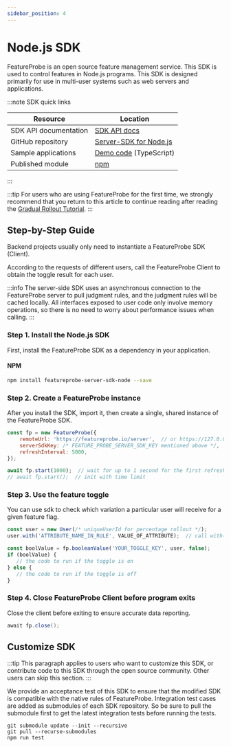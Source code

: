 ```yaml
---
sidebar_position: 4
---
```


# Node.js SDK

FeatureProbe is an open source feature management service. This SDK is used to control features in Node.js programs.
This SDK is designed primarily for use in multi-user systems such as web servers and applications.

:::note SDK quick links

| **Resource**  | **Location**                                                 |
| ------------- | ------------------------------------------------------------ |
| SDK API documentation  | [ SDK API docs](https://featureprobe.github.io/server-sdk-node/) |
| GitHub repository | [Server-SDK for Node.js](https://github.com/FeatureProbe/server-sdk-node) |
| Sample applications      | [Demo code](https://github.com/FeatureProbe/server-sdk-node/blob/main/example/demo.js) (TypeScript) |
| Published module    | [ npm](https://www.npmjs.com/package/featureprobe-server-sdk-node) |

:::

:::tip
For users who are using FeatureProbe for the first time, we strongly recommend that you return to this article to continue reading after reading the [Gradual Rollout Tutorial](../../tutorials/rollout_tutorial/).
:::

## Step-by-Step Guide

Backend projects usually only need to instantiate a FeatureProbe SDK (Client).

According to the requests of different users, call the FeatureProbe Client to obtain the toggle result for each user.

:::info
The server-side SDK uses an asynchronous connection to the FeatureProbe server to pull judgment rules, and the judgment rules will be cached locally. All interfaces exposed to user code only involve memory operations, so there is no need to worry about performance issues when calling.
:::

### Step 1. Install the Node.js SDK

First, install the FeatureProbe SDK as a dependency in your application.

#### NPM

```bash
npm install featureprobe-server-sdk-node --save
```

### Step 2. Create a FeatureProbe instance

After you install the SDK, import it, then create a single, shared instance of the FeatureProbe SDK.

```javascript
const fp = new FeatureProbe({
    remoteUrl: 'https://featureprobe.io/server',  // or https://127.0.0.1:4007
    serverSdkKey: /* FEATURE_PROBE_SERVER_SDK_KEY mentioned above */,
    refreshInterval: 5000,
});

await fp.start(1000);  // wait for up to 1 second for the first refresh
// await fp.start();  // init with time limit
```

### Step 3. Use the feature toggle

You can use sdk to check which variation a particular user will receive for a given feature flag.

```javascript
const user = new User(/* uniqueUserId for percentage rollout */);
user.with('ATTRIBUTE_NAME_IN_RULE', VALUE_OF_ATTRIBUTE);  // call with() for each attribute, or extendAttrs(attributeMap) for attributes

const boolValue = fp.booleanValue('YOUR_TOGGLE_KEY', user, false);
if (boolValue) {
   // the code to run if the toggle is on
} else {
   // the code to run if the toggle is off
}
```

### Step 4. Close FeatureProbe Client before program exits

Close the client before exiting to ensure accurate data reporting.

```java
await fp.close();
```


## Customize SDK

:::tip
This paragraph applies to users who want to customize this SDK, or contribute code to this SDK through the open source community. Other users can skip this section.
:::

We provide an acceptance test of this SDK to ensure that the modified SDK is compatible with the native rules of FeatureProbe.
Integration test cases are added as submodules of each SDK repository. So be sure to pull the submodule first to get the latest integration tests before running the tests.

```shell
git submodule update --init --recursive
git pull --recurse-submodules
npm run test
```
